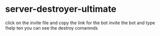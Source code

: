 # server-destroyer-ultimate

click on the invite file and copy the link for the bot invite the bot and type !help ten you can see the destroy comamnds
